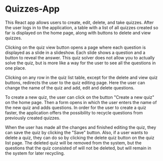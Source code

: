 # Quizzes-App
This React app allows users to create, edit, delete, and take quizzes. After the user logs in to the application, a table with a list of all quizzes created so far is displayed on the home page, along with buttons to delete and view quizzes.

Clicking on the quiz view button opens a page where each question is displayed as a slide in a slideshow. Each slide shows a question and a button to reveal the answer. This quiz solver does not allow you to actually solve the quiz, but is more like a way for the user to see all the questions in one place.

Clicking on any row in the quiz list table, except for the delete and view quiz buttons, redirects the user to the quiz editing page. Here the user can change the name of the quiz and add, edit and delete questions.

To create a new quiz, the user can click on the button "Create a new quiz" on the home page. Then a form opens in which the user enters the name of the new quiz and adds questions. In order for the user to create a quiz faster, the application offers the possibility to recycle questions from previously created quizzes.

When the user has made all the changes and finished editing the quiz, they can save the quiz by clicking the "Save" button. Also, if a user wants to delete a quiz, they can do so by clicking the delete quiz button on the quiz list page. The deleted quiz will be removed from the system, but the questions that the quiz consisted of will not be deleted, but will remain in the system for later recycling.
